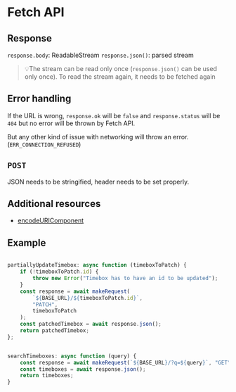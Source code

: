 # Fetch API

## Response

`response.body`: ReadableStream
`response.json()`: parsed stream

> 💡The stream can be read only once (`response.json()` can be used only once). To read the stream again, it needs to be fetched again

## Error handling

If the URL is wrong, `response.ok` will be `false` and `response.status` will be `404` but no error will be thrown by Fetch API.

But any other kind of issue with networking will throw an error. (`ERR_CONNECTION_REFUSED`)

## `POST`

JSON needs to be stringified, header needs to be set properly.

## Additional resources
- [encodeURIComponent](https://developer.mozilla.org/en-US/docs/Web/JavaScript/Reference/Global_Objects/encodeURIComponent)

## Example

```ts

partiallyUpdateTimebox: async function (timeboxToPatch) {
	if (!timeboxToPatch.id) {
		throw new Error("Timebox has to have an id to be updated");
	}
	const response = await makeRequest(
		`${BASE_URL}/${timeboxToPatch.id}`,
		"PATCH",
		timeboxToPatch
	);
	const patchedTimebox = await response.json();
	return patchedTimebox;
};


searchTimeboxes: async function (query) {
	const response = await makeRequest(`${BASE_URL}/?q=${query}`, "GET");
	const timeboxes = await response.json();
	return timeboxes;
}

```
